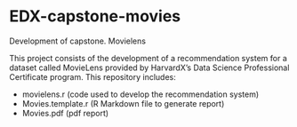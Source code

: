 # EDX-capstone-movies
Development of capstone. Movielens

This project consists of the development of a recommendation system for a dataset called MovieLens provided by HarvardX’s Data Science Professional Certificate program.
This repository includes:
- movielens.r (code used to develop the recommendation system)
- Movies.template.r (R Markdown file to generate report)
- Movies.pdf (pdf report)
